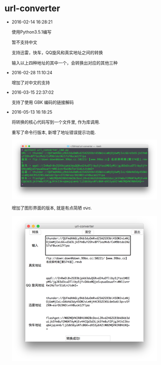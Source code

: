 # url-converter

* 2016-02-14 16:28:21

    使用Python3.5.1编写

    暂不支持中文

    支持迅雷，快车，QQ旋风和真实地址之间的转换

    输入以上四种地址的其中一个，会转换出对应的其他三种

* 2016-02-28 11:10:24

    增加了对中文的支持

* 2016-03-15 22:37:02

    支持了使用 GBK 编码的链接解码

* 2016-05-13 16:18:25

    将转换的核心代码写到一个文件里, 作为库调用.
    
    重写了命令行版本, 新增了地址错误提示功能.
    
    ![url_converter_cmd](url_converter_cmd.png)   
    
    增加了图形界面的版本, 就是有点简陋 ಠ౪ಠ.
    
    ![url_converter_ui](url_converter_ui.png)